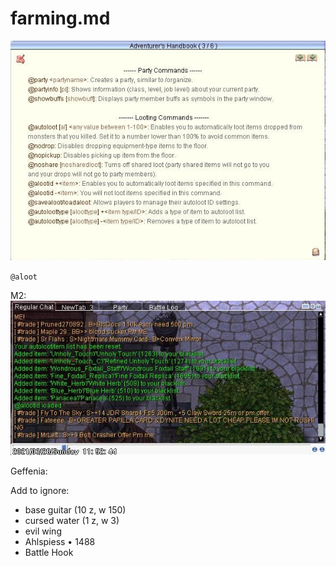 # farming.md

![adv handbook aloot](aloot.jpg)

`@aloot`

M2:
![aloot m2](aloot-m2.jpg)

Geffenia:

Add to ignore:
- base guitar (10 z, w 150)
- cursed water (1 z, w 3)
- evil wing
- Ahlspiess • 1488
- Battle Hook
